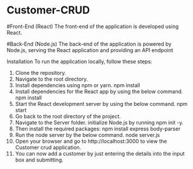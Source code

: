 # Customer-CRUD

#Front-End (React)
The front-end of the application is developed using React.

#Back-End (Node.js)
The back-end of the application is powered by Node.js, serving the React application and providing an API endpoint


Installation
To run the application locally, follow these steps:

1. Clone the repository.
2. Navigate to the root directory.
3. Install dependencies using npm or yarn. npm install
4. Install dependencies for the React app by using the below command. npm install
5. Start the React development server by using the below command. npm start
6. Go back to the root directory of the project.
7. Navigate to the Server folder. initialize Node.js by running npm init -y.
8. Then install the required packages: npm install express body-parser
9. Run the node server by the below command. node server.js
10. Open your browser and go to http://localhost:3000 to view the Customer crud application.
11. You can now add a customer by just entering the details into the input box and submitting.
